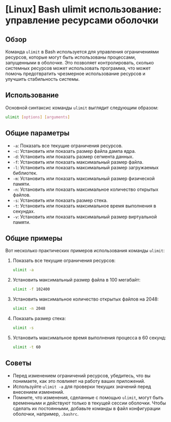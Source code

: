 # [Linux] Bash ulimit использование: управление ресурсами оболочки

## Обзор
Команда `ulimit` в Bash используется для управления ограничениями ресурсов, которые могут быть использованы процессами, запущенными в оболочке. Это позволяет контролировать, сколько системных ресурсов может использовать программа, что может помочь предотвратить чрезмерное использование ресурсов и улучшить стабильность системы.

## Использование
Основной синтаксис команды `ulimit` выглядит следующим образом:

```bash
ulimit [options] [arguments]
```

## Общие параметры
- `-a`: Показать все текущие ограничения ресурсов.
- `-c`: Установить или показать размер файла дампа ядра.
- `-d`: Установить или показать размер сегмента данных.
- `-f`: Установить или показать максимальный размер файла.
- `-l`: Установить или показать максимальный размер загружаемых библиотек.
- `-m`: Установить или показать максимальный размер физической памяти.
- `-n`: Установить или показать максимальное количество открытых файлов.
- `-s`: Установить или показать размер стека.
- `-t`: Установить или показать максимальное время выполнения в секундах.
- `-v`: Установить или показать максимальный размер виртуальной памяти.

## Общие примеры
Вот несколько практических примеров использования команды `ulimit`:

1. Показать все текущие ограничения ресурсов:
   ```bash
   ulimit -a
   ```

2. Установить максимальный размер файла в 100 мегабайт:
   ```bash
   ulimit -f 102400
   ```

3. Установить максимальное количество открытых файлов на 2048:
   ```bash
   ulimit -n 2048
   ```

4. Показать размер стека:
   ```bash
   ulimit -s
   ```

5. Установить максимальное время выполнения процесса в 60 секунд:
   ```bash
   ulimit -t 60
   ```

## Советы
- Перед изменением ограничений ресурсов, убедитесь, что вы понимаете, как это повлияет на работу ваших приложений.
- Используйте `ulimit -a` для проверки текущих значений перед внесением изменений.
- Помните, что изменения, сделанные с помощью `ulimit`, могут быть временными и действуют только в текущей сессии оболочки. Чтобы сделать их постоянными, добавьте команды в файл конфигурации оболочки, например, `.bashrc`.